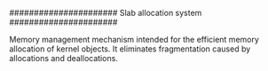 ######################
Slab allocation system
######################

 Memory management mechanism intended for the efficient memory allocation of kernel objects. It eliminates fragmentation caused by allocations and deallocations.

 